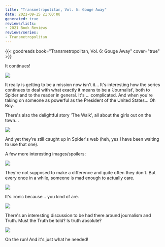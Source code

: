 ```yaml
---
title: "Transmetropolitan, Vol. 6: Gouge Away"
date: 2021-09-15 21:00:00
generated: true
reviews/lists:
- 2021 Book Reviews
reviews/series:
- Transmetropolitan
---
```

{{< goodreads book="Transmetropolitan, Vol. 6: Gouge Away" cover="true" >}}

It continues!  

![](/embeds/books/attachments/transmetropolitan-vol-6-gouge-away-x-1.png)  

<!--more-->

It really is getting to be a mission now isn't it... It's interesting how the series continues to deal with what exactly it means to be a 'Journalist', both to Spider and to the reader in general. It's ... complicated. And when you're taking on someone as powerful as the President of the United States... Oh Boy.  

There's also the delightful story 'The Walk', all about the girls out on the town...  

![](/embeds/books/attachments/transmetropolitan-vol-6-gouge-away-x-2.png)  

And yet they're still caught up in Spider's web (heh, yes I have been waiting to use that one).  

A few more interesting images/spoilers:  

![](/embeds/books/attachments/transmetropolitan-vol-6-gouge-away-x-3.png)  

They're not supposed to make a difference and quite often they don't. But every once in a while, someone is mad enough to actually care.  

![](/embeds/books/attachments/transmetropolitan-vol-6-gouge-away-x-4.png)  

It's ironic because... you kind of are.  

![](/embeds/books/attachments/transmetropolitan-vol-6-gouge-away-x-5.png)  

There's an interesting discussion to be had there around journalism and Truth. Must the Truth be told? Is truth absolute?  

![](/embeds/books/attachments/transmetropolitan-vol-6-gouge-away-x-6.png)  

On the run! And it's just what he needed!


